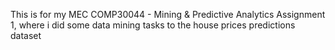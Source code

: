 This is for my MEC COMP30044 - Mining & Predictive Analytics Assignment 1, where i did some data mining tasks to the house prices predictions dataset
